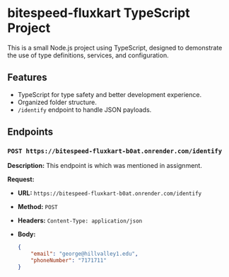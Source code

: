 # bitespeed-fluxkart TypeScript Project

This is a small Node.js project using TypeScript, designed to demonstrate the use of type definitions, services, and configuration.

## Features

-   TypeScript for type safety and better development experience.
-   Organized folder structure.
-   `/identify` endpoint to handle JSON payloads.

## Endpoints

### `POST https://bitespeed-fluxkart-b0at.onrender.com/identify`

**Description:** This endpoint is which was mentioned in assignment.

**Request:**

-   **URL:** `https://bitespeed-fluxkart-b0at.onrender.com/identify`
-   **Method:** `POST`
-   **Headers:** `Content-Type: application/json`
-   **Body:**

    ```json
    {
        "email": "george@hillvalley1.edu",
        "phoneNumber": "7171711"
    }
    ```
